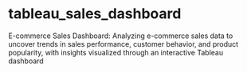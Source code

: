 # tableau_sales_dashboard
E-commerce Sales Dashboard: Analyzing e-commerce sales data to uncover trends in sales performance, customer behavior, and product popularity, with insights visualized through an interactive Tableau dashboard
